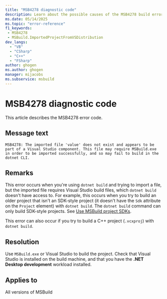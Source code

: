 ```yaml
---
title: "MSB4278 diagnostic code"
description: Learn about the possible causes of the MSB4278 build error, and get troubleshooting tips.
ms.date: 05/14/2025
ms.topic: "error-reference"
f1_keywords:
 - MSB4278
 - MSBuild.ImportedProjectFromVSDistribution
dev_langs:
  - "VB"
  - "CSharp"
  - "C++"
  - "FSharp"
author: ghogen
ms.author: ghogen
manager: mijacobs
ms.subservice: msbuild
---
```


# MSB4278 diagnostic code

<!-- :::ErrorDefinitionDescription::: -->
<!-- :::editable-content name="introDescription"::: -->
This article describes the MSB4278 error code.
<!-- :::editable-content-end::: -->

## Message text

`MSB4278: The imported file 'value' does not exist and appears to be part of a Visual Studio component. This file may require MSBuild.exe in order to be imported successfully, and so may fail to build in the dotnet CLI.`

<!-- :::editable-content name="postOutputDescription"::: -->
## Remarks

This error occurs when you're using `dotnet build` and trying to import a file, but the imported file requires Visual Studio build files, which `dotnet build` doesn't have access to. For example, this occurs when you try to build an older project that isn't an SDK-style project (it doesn't have the `Sdk` attribute on the `Project` element) with `dotnet build`. The `dotnet build` command can only build SDK-style projects. See [Use MSBuild project SDKs](../how-to-use-project-sdk.md).

This error can also occur if you try to build a C++ project (`.vcxproj`) with `dotnet build`.

## Resolution

Use `MSBuild.exe` or Visual Studio to build the project. Check that Visual Studio is installed on the build machine, and that you have the **.NET Desktop development** workload installed.
<!-- :::editable-content-end::: -->
<!-- :::ErrorDefinitionDescription-end::: -->

## Applies to

All versions of MSBuild
